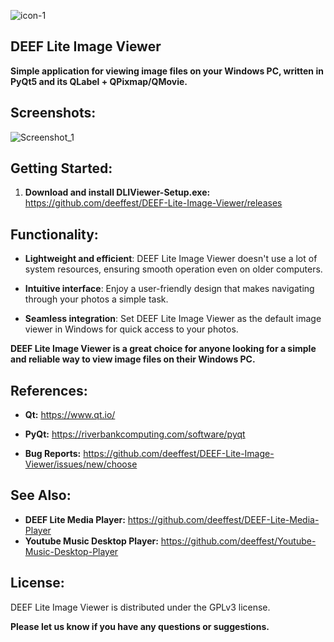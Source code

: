 ![icon-1](https://github.com/deeffest/DEEF-Lite-Image-Viewer/assets/117280555/74563545-b5b3-4ee4-820a-212e5a27b497)

## DEEF Lite Image Viewer

**Simple application for viewing image files on your Windows PC, written in PyQt5 and its QLabel + QPixmap/QMovie.**

## Screenshots:

![Screenshot_1](https://github.com/deeffest/DEEF-Lite-Image-Viewer/assets/117280555/8ff2061f-bdcb-4128-a57f-0f662254d43a)

## Getting Started:

1. **Download and install DLIViewer-Setup.exe:** https://github.com/deeffest/DEEF-Lite-Image-Viewer/releases

## Functionality:

- **Lightweight and efficient**: DEEF Lite Image Viewer doesn't use a lot of system resources, ensuring smooth operation even on older computers.
 
- **Intuitive interface**: Enjoy a user-friendly design that makes navigating through your photos a simple task.
 
- **Seamless integration**: Set DEEF Lite Image Viewer as the default image viewer in Windows for quick access to your photos.

**DEEF Lite Image Viewer is a great choice for anyone looking for a simple and reliable way to view image files on their Windows PC.**

## References:

- **Qt:** https://www.qt.io/

- **PyQt:** https://riverbankcomputing.com/software/pyqt

- **Bug Reports:** https://github.com/deeffest/DEEF-Lite-Image-Viewer/issues/new/choose

## See Also:

- **DEEF Lite Media Player:** https://github.com/deeffest/DEEF-Lite-Media-Player
- **Youtube Music Desktop Player:** https://github.com/deeffest/Youtube-Music-Desktop-Player

## License:

DEEF Lite Image Viewer is distributed under the GPLv3 license.

**Please let us know if you have any questions or suggestions.**
